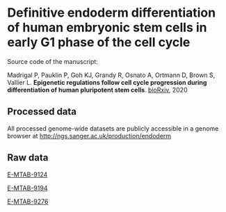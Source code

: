 # Definitive endoderm differentiation of human embryonic stem cells in early G1 phase of the cell cycle

Source code of the manuscript:

Madrigal P, Pauklin P, Goh KJ, Grandy R, Osnato A, Ortmann D, Brown S, Vallier L. **Epigenetic regulations follow cell cycle progression during differentiation of human pluripotent stem cells**. [bioRxiv](https://doi.org/10.1101/2020.06.26.173211), 2020

Processed data
-------
All processed genome-wide datasets are publicly accessible in a genome browser at http://ngs.sanger.ac.uk/production/endoderm

Raw data
-------
[E-MTAB-9124](https://www.ebi.ac.uk/arrayexpress/experiments/E-MTAB-9124/)

[E-MTAB-9194](https://www.ebi.ac.uk/arrayexpress/experiments/E-MTAB-9194/)

[E-MTAB-9276](https://www.ebi.ac.uk/arrayexpress/experiments/E-MTAB-9276/)
